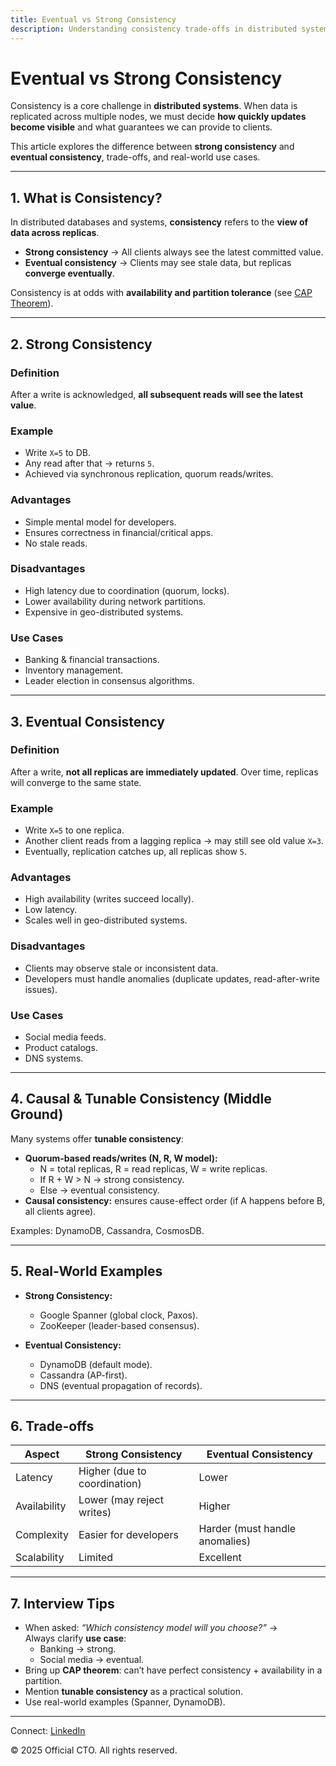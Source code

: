 ```yaml
---
title: Eventual vs Strong Consistency
description: Understanding consistency trade-offs in distributed systems with examples, use cases, and interview tips.
---
```


# Eventual vs Strong Consistency

Consistency is a core challenge in **distributed systems**. When data is replicated across multiple nodes, we must decide **how quickly updates become visible** and what guarantees we can provide to clients.

This article explores the difference between **strong consistency** and **eventual consistency**, trade-offs, and real-world use cases.

---

## 1. What is Consistency?

In distributed databases and systems, **consistency** refers to the **view of data across replicas**.

- **Strong consistency** → All clients always see the latest committed value.  
- **Eventual consistency** → Clients may see stale data, but replicas **converge eventually**.  

Consistency is at odds with **availability and partition tolerance** (see [CAP Theorem](/sections/database/cap-theorem.md)).

---

## 2. Strong Consistency

### Definition
After a write is acknowledged, **all subsequent reads will see the latest value**.

### Example
- Write `X=5` to DB.  
- Any read after that → returns `5`.  
- Achieved via synchronous replication, quorum reads/writes.

### Advantages
- Simple mental model for developers.  
- Ensures correctness in financial/critical apps.  
- No stale reads.

### Disadvantages
- High latency due to coordination (quorum, locks).  
- Lower availability during network partitions.  
- Expensive in geo-distributed systems.

### Use Cases
- Banking & financial transactions.  
- Inventory management.  
- Leader election in consensus algorithms.

---

## 3. Eventual Consistency

### Definition
After a write, **not all replicas are immediately updated**. Over time, replicas will converge to the same state.

### Example
- Write `X=5` to one replica.  
- Another client reads from a lagging replica → may still see old value `X=3`.  
- Eventually, replication catches up, all replicas show `5`.

### Advantages
- High availability (writes succeed locally).  
- Low latency.  
- Scales well in geo-distributed systems.

### Disadvantages
- Clients may observe stale or inconsistent data.  
- Developers must handle anomalies (duplicate updates, read-after-write issues).

### Use Cases
- Social media feeds.  
- Product catalogs.  
- DNS systems.

---

## 4. Causal & Tunable Consistency (Middle Ground)

Many systems offer **tunable consistency**:  
- **Quorum-based reads/writes (N, R, W model):**  
  - N = total replicas, R = read replicas, W = write replicas.  
  - If R + W > N → strong consistency.  
  - Else → eventual consistency.  
- **Causal consistency:** ensures cause-effect order (if A happens before B, all clients agree).  

Examples: DynamoDB, Cassandra, CosmosDB.

---

## 5. Real-World Examples

- **Strong Consistency:**  
  - Google Spanner (global clock, Paxos).  
  - ZooKeeper (leader-based consensus).  

- **Eventual Consistency:**  
  - DynamoDB (default mode).  
  - Cassandra (AP-first).  
  - DNS (eventual propagation of records).  

---

## 6. Trade-offs

| Aspect            | Strong Consistency | Eventual Consistency |
|-------------------|-------------------|----------------------|
| Latency           | Higher (due to coordination) | Lower |
| Availability      | Lower (may reject writes) | Higher |
| Complexity        | Easier for developers | Harder (must handle anomalies) |
| Scalability       | Limited | Excellent |

---

## 7. Interview Tips

- When asked: *“Which consistency model will you choose?”* →  
  Always clarify **use case**:  
  - Banking → strong.  
  - Social media → eventual.  
- Bring up **CAP theorem**: can’t have perfect consistency + availability in a partition.  
- Mention **tunable consistency** as a practical solution.  
- Use real-world examples (Spanner, DynamoDB).  

---

<footer>
  <p>Connect: <a href="https://www.linkedin.com/in/ravi-shankar-a725b0225/">LinkedIn</a></p>
  <p>&copy; 2025 Official CTO. All rights reserved.</p>
</footer>
